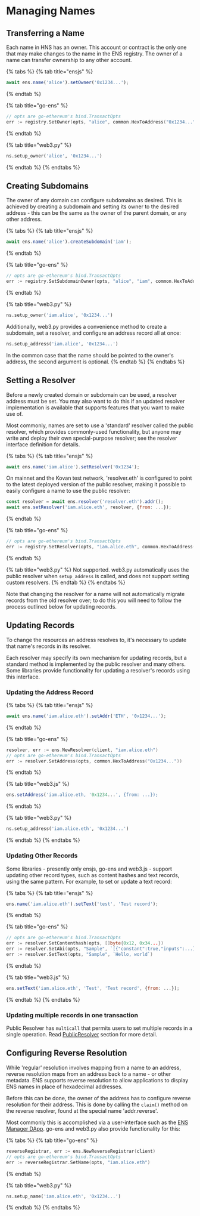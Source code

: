 # Managing Names

## Transferring a Name

Each name in HNS has an owner. This account or contract is the only one that may make changes to the name in the ENS registry. The owner of a name can transfer ownership to any other account.

{% tabs %}
{% tab title="ensjs" %}
```javascript
await ens.name('alice').setOwner('0x1234...');
```
{% endtab %}

{% tab title="go-ens" %}
```go
// opts are go-ethereum's bind.TransactOpts
err := registry.SetOwner(opts, "alice", common.HexToAddress("0x1234..."))
```
{% endtab %}

{% tab title="web3.py" %}
```python
ns.setup_owner('alice', '0x1234...')
```
{% endtab %}
{% endtabs %}

## Creating Subdomains

The owner of any domain can configure subdomains as desired. This is achieved by creating a subdomain and setting its owner to the desired address - this can be the same as the owner of the parent domain, or any other address.

{% tabs %}
{% tab title="ensjs" %}
```javascript
await ens.name('alice').createSubdomain('iam');
```
{% endtab %}

{% tab title="go-ens" %}
```go
// opts are go-ethereum's bind.TransactOpts
err := registry.SetSubdomainOwner(opts, "alice", "iam", common.HexToAddress("0x1234..."))
```
{% endtab %}

{% tab title="web3.py" %}
```python
ns.setup_owner('iam.alice', '0x1234...')
```

Additionally, web3.py provides a convenience method to create a subdomain, set a resolver, and configure an address record all at once:

```python
ns.setup_address('iam.alice', '0x1234...')
```

In the common case that the name should be pointed to the owner's address, the second argument is optional.
{% endtab %}
{% endtabs %}

## Setting a Resolver

Before a newly created domain or subdomain can be used, a resolver address must be set. You may also want to do this if an updated resolver implementation is available that supports features that you want to make use of.

Most commonly, names are set to use a 'standard' resolver called the public resolver, which provides commonly-used functionality, but anyone may write and deploy their own special-purpose resolver; see the resolver interface definition for details.

{% tabs %}
{% tab title="ensjs" %}
```javascript
await ens.name('iam.alice').setResolver('0x1234');
```

On mainnet and the Kovan test network, 'resolver.eth' is configured to point to the latest deployed version of the public resolver, making it possible to easily configure a name to use the public resolver:

```javascript
const resolver = await ens.resolver('resolver.eth').addr();
await ens.setResolver('iam.alice.eth', resolver, {from: ...});
```
{% endtab %}

{% tab title="go-ens" %}
```go
// opts are go-ethereum's bind.TransactOpts
err := registry.SetResolver(opts, "iam.alice.eth", common.HexToAddress("0x1234..."))
```
{% endtab %}

{% tab title="web3.py" %}
Not supported. web3.py automatically uses the public resolver when `setup_address` is called, and does not support setting custom resolvers.
{% endtab %}
{% endtabs %}

Note that changing the resolver for a name will not automatically migrate records from the old resolver over; to do this you will need to follow the process outlined below for updating records.

## Updating Records

To change the resources an address resolves to, it's necessary to update that name's records in its resolver.

Each resolver may specify its own mechanism for updating records, but a standard method is implemented by the public resolver and many others. Some libraries provide functionality for updating a resolver's records using this interface.

### Updating the Address Record

{% tabs %}
{% tab title="ensjs" %}
```javascript
await ens.name('iam.alice.eth').setAddr('ETH', '0x1234...');
```
{% endtab %}

{% tab title="go-ens" %}
```go
resolver, err := ens.NewResolver(client, "iam.alice.eth")
// opts are go-ethereum's bind.TransactOpts
err := resolver.SetAddress(opts, common.HexToAddress("0x1234..."))
```
{% endtab %}

{% tab title="web3.js" %}
```javascript
ens.setAddress('iam.alice.eth, '0x1234...', {from: ...});
```
{% endtab %}

{% tab title="web3.py" %}
```python
ns.setup_address('iam.alice.eth', '0x1234...')
```
{% endtab %}
{% endtabs %}

### Updating Other Records

Some libraries - presently only ensjs, go-ens and web3.js - support updating other record types, such as content hashes and text records, using the same pattern. For example, to set or update a text record:

{% tabs %}
{% tab title="ensjs" %}
```javascript
ens.name('iam.alice.eth').setText('test', 'Test record');
```
{% endtab %}

{% tab title="go-ens" %}
```go
// opts are go-ethereum's bind.TransactOpts
err := resolver.SetContenthash(opts, []byte{0x12, 0x34...})
err := resolver.SetAbi(opts, "Sample", `[{"constant":true,"inputs":...}]`, big.NewInt(1))
err := resolver.SetText(opts, "Sample", `Hello, world`)
```
{% endtab %}

{% tab title="web3.js" %}
```javascript
ens.setText('iam.alice.eth', 'Test', 'Test record', {from: ...});
```
{% endtab %}
{% endtabs %}

### Updating multiple records in one transaction

Public Resolver has  `multicall`  that permits users to set multiple records in a single operation. Read [PublicResolver](https://docs.ens.domains/contract-api-reference/publicresolver#multicall) section for more detail.

## Configuring Reverse Resolution

While 'regular' resolution involves mapping from a name to an address, reverse resolution maps from an address back to a name - or other metadata. ENS supports reverse resolution to allow applications to display ENS names in place of hexadecimal addresses.

Before this can be done, the owner of the address has to configure reverse resolution for their address. This is done by calling the `claim()` method on the reverse resolver, found at the special name 'addr.reverse'.

Most commonly this is accomplished via a user-interface such as the [ENS Manager DApp](https://manager.ens.domains/). go-ens and web3.py also provide functionality for this:

{% tabs %}
{% tab title="go-ens" %}
```go
reverseRegistrar, err := ens.NewReverseRegistrar(client)
// opts are go-ethereum's bind.TransactOpts
err := reverseRegistrar.SetName(opts, "iam.alice.eth")
```
{% endtab %}

{% tab title="web3.py" %}
```python
ns.setup_name('iam.alice.eth', '0x1234...')
```
{% endtab %}
{% endtabs %}

